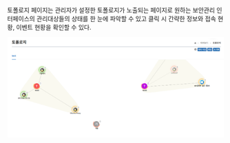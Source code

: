 토폴로지 페이지는 관리자가 설정한 토폴로지가 노출되는 페이지로 원하는 보안관리 인터페이스의 관리대상들의 상태를 한 눈에 파악할 수 있고 클릭 시 간략한 정보와 접속 현황, 이벤트 현황을 확인할 수 있다.

![토폴로지](image-6.png)